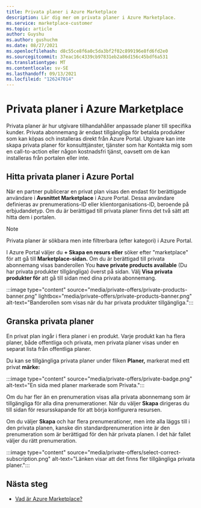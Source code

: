 ```yaml
---
title: Privata planer i Azure Marketplace
description: Lär dig mer om privata planer i Azure Marketplace.
ms.service: marketplace-customer
ms.topic: article
author: Guyshu
ms.author: gushuchm
ms.date: 08/27/2021
ms.openlocfilehash: d8c55ce8f6a0c5da3bf2f02c899196e8fd6fd2e0
ms.sourcegitcommit: 37eac16c4339cb97831eb2a86d156c45bdf6a531
ms.translationtype: MT
ms.contentlocale: sv-SE
ms.lasthandoff: 09/13/2021
ms.locfileid: "126247014"
---
```

# <a name="private-plans-in-azure-marketplace"></a>Privata planer i Azure Marketplace

Privata planer är hur utgivare tillhandahåller anpassade planer till specifika kunder. Privata abonnemang är endast tillgängliga för betalda produkter som kan köpas och installeras direkt från Azure Portal. Utgivare kan inte skapa privata planer för  konsulttjänster, tjänster som har Kontakta mig som en call-to-action eller någon kostnadsfri tjänst, oavsett om de kan installeras från portalen eller inte.

## <a name="find-private-plans-in-the-azure-portal"></a>Hitta privata planer i Azure Portal

När en partner publicerar en privat plan visas den endast för berättigade användare i **Avsnittet Marketplace** i Azure Portal. Dessa användare definieras av prenumerations-ID eller klientorganisations-ID, beroende på erbjudandetyp. Om du är berättigad till privata planer finns det två sätt att hitta dem i portalen.

> [!NOTE]
> Privata planer är sökbara men inte filtrerbara (efter kategori) i Azure Portal.

I Azure Portal väljer du **+ Skapa en resurs eller** söker efter "marketplace" för att gå till **Marketplace-sidan.** Om du är berättigad till privata abonnemang visas banderollen You **have private products available** (Du har privata produkter tillgängliga) överst på sidan. Välj **Visa privata produkter för** att gå till sidan med dina privata abonnemang.

:::image type="content" source="media/private-offers/private-products-banner.png" lightbox="media/private-offers/private-products-banner.png" alt-text="Banderollen som visas när du har privata produkter tillgängliga.":::

## <a name="review-private-plans"></a>Granska privata planer

En privat plan ingår i flera planer i en produkt. Varje produkt kan ha flera planer, både offentliga och privata, men privata planer visas under en separat lista från offentliga planer.

Du kan se tillgängliga privata planer under fliken **Planer,** markerat med ett privat **märke:**

:::image type="content" source="media/private-offers/private-badge.png" alt-text="En sida med planer markerade som Privata.":::

Om du har fler än en prenumeration visas alla privata abonnemang som är tillgängliga för alla dina prenumerationer. När du väljer **Skapa** dirigeras du till sidan för resursskapande för att börja konfigurera resursen.

Om du väljer **Skapa** och har flera prenumerationer, men inte alla läggs till i den privata planen, kanske din standardprenumeration inte är den prenumeration som är berättigad för den här privata planen. I det här fallet väljer du rätt prenumeration.

:::image type="content" source="media/private-offers/select-correct-subscription.png" alt-text="Länken visar att det finns fler tillgängliga privata planer.":::

## <a name="next-steps"></a>Nästa steg

- [Vad är Azure Marketplace?](azure-marketplace-overview.md)
